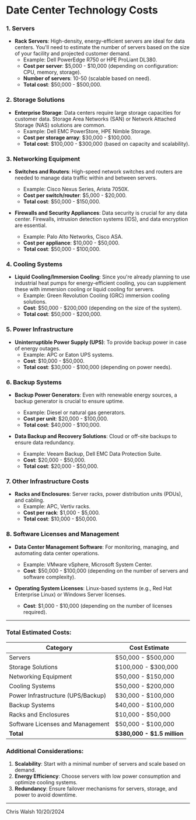 # Date Center Technology Costs

### 1. **Servers**
   - **Rack Servers**: High-density, energy-efficient servers are ideal for data centers. You'll need to estimate the number of servers based on the size of your facility and projected customer demand.
     - Example: Dell PowerEdge R750 or HPE ProLiant DL380.
     - **Cost per server**: $5,000 - $10,000 (depending on configuration: CPU, memory, storage).
     - **Number of servers**: 10-50 (scalable based on need).
     - **Total cost**: $50,000 - $500,000.

### 2. **Storage Solutions**
   - **Enterprise Storage**: Data centers require large storage capacities for customer data. Storage Area Networks (SAN) or Network Attached Storage (NAS) solutions are common.
     - Example: Dell EMC PowerStore, HPE Nimble Storage.
     - **Cost per storage array**: $30,000 - $100,000.
     - **Total cost**: $100,000 - $300,000 (based on capacity and scalability).

### 3. **Networking Equipment**
   - **Switches and Routers**: High-speed network switches and routers are needed to manage data traffic within and between servers.
     - Example: Cisco Nexus Series, Arista 7050X.
     - **Cost per switch/router**: $5,000 - $20,000.
     - **Total cost**: $50,000 - $150,000.

   - **Firewalls and Security Appliances**: Data security is crucial for any data center. Firewalls, intrusion detection systems (IDS), and data encryption are essential.
     - Example: Palo Alto Networks, Cisco ASA.
     - **Cost per appliance**: $10,000 - $50,000.
     - **Total cost**: $50,000 - $100,000.

### 4. **Cooling Systems**
   - **Liquid Cooling/Immersion Cooling**: Since you're already planning to use industrial heat pumps for energy-efficient cooling, you can supplement these with immersion cooling or liquid cooling for servers.
     - Example: Green Revolution Cooling (GRC) immersion cooling solutions.
     - **Cost**: $50,000 - $200,000 (depending on the size of the system).
     - **Total cost**: $50,000 - $200,000.

### 5. **Power Infrastructure**
   - **Uninterruptible Power Supply (UPS)**: To provide backup power in case of energy outages.
     - Example: APC or Eaton UPS systems.
     - **Cost**: $10,000 - $50,000.
     - **Total cost**: $30,000 - $100,000 (depending on power needs).

### 6. **Backup Systems**
   - **Backup Power Generators**: Even with renewable energy sources, a backup generator is crucial to ensure uptime.
     - Example: Diesel or natural gas generators.
     - **Cost per unit**: $20,000 - $100,000.
     - **Total cost**: $40,000 - $100,000.

   - **Data Backup and Recovery Solutions**: Cloud or off-site backups to ensure data redundancy.
     - Example: Veeam Backup, Dell EMC Data Protection Suite.
     - **Cost**: $20,000 - $50,000.
     - **Total cost**: $20,000 - $50,000.

### 7. **Other Infrastructure Costs**
   - **Racks and Enclosures**: Server racks, power distribution units (PDUs), and cabling.
     - Example: APC, Vertiv racks.
     - **Cost per rack**: $1,000 - $5,000.
     - **Total cost**: $10,000 - $50,000.

### 8. **Software Licenses and Management**
   - **Data Center Management Software**: For monitoring, managing, and automating data center operations.
     - Example: VMware vSphere, Microsoft System Center.
     - **Cost**: $50,000 - $100,000 (depending on the number of servers and software complexity).

   - **Operating System Licenses**: Linux-based systems (e.g., Red Hat Enterprise Linux) or Windows Server licenses.
     - **Cost**: $1,000 - $10,000 (depending on the number of licenses required).

---

### **Total Estimated Costs**:
| **Category**                        | **Cost Estimate**           |
|-------------------------------------|-----------------------------|
| Servers                             | $50,000 - $500,000          |
| Storage Solutions                   | $100,000 - $300,000         |
| Networking Equipment                | $50,000 - $150,000          |
| Cooling Systems                     | $50,000 - $200,000          |
| Power Infrastructure (UPS/Backup)   | $30,000 - $100,000          |
| Backup Systems                      | $40,000 - $100,000          |
| Racks and Enclosures                | $10,000 - $50,000           |
| Software Licenses and Management    | $50,000 - $100,000          |
| **Total**                           | **$380,000 - $1.5 million** |

### **Additional Considerations**:
1. **Scalability**: Start with a minimal number of servers and scale based on demand.
2. **Energy Efficiency**: Choose servers with low power consumption and optimize cooling systems.
3. **Redundancy**: Ensure failover mechanisms for servers, storage, and power to avoid downtime.

---

Chris Walsh 10/20/2024
